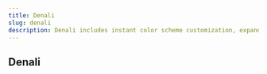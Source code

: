 ```yaml
---
title: Denali
slug: denali
description: Denali includes instant color scheme customization, expandable custom header with property search, integrated social media icons, automated child theme installation, and endless layout options!
---
```


## Denali